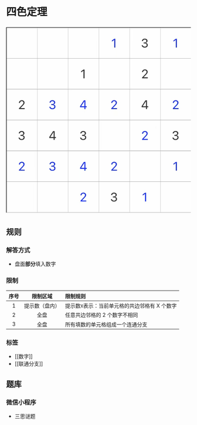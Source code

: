 # 四色定理

![题](../images/四色定理.jpg)

## 规则

### 解答方式

- 盘面**部分**填入数字

### 限制

| 序号  |  限制区域   | 限制规则                       |
|:---:|:-------:|:---------------------------|
|  1  | 提示数（盘内） | 提示数`X`表示：当前单元格的共边邻格有 X 个数字 |
|  2  |   全盘    | 任意共边邻格的 2 个数字不相同           |
|  3  |   全盘    | 所有填数的单元格组成一个连通分支           |

### 标签

- [[数字]]
- [[联通分支]]

## 题库

### 微信小程序

- 三思谜题
